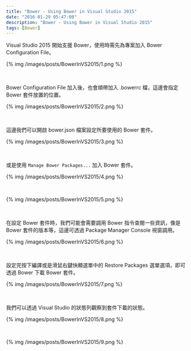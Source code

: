 ```yaml
---
title: "Bower - Using Bower in Visual Studio 2015"
date: "2016-01-29 05:47:00"
description: "Bower - Using Bower in Visual Studio 2015"
tags: [Bower]
---
```



Visual Studio 2015 開始支援 Bower，使用時需先為專案加入 Bower Configuration File。  

<!-- More -->

{% img /images/posts/BowerInVS2015/1.png %}

<br/>


Bower Configuration File 加入後，也會順帶加入 .bowerrc 檔，這邊會指定 Bower 套件放置的位置。  

{% img /images/posts/BowerInVS2015/2.png %}

<br/>


這邊我們可以開啟 bower.json 檔案設定所要使用的 Bower 套件。  

{% img /images/posts/BowerInVS2015/3.png %}

<br/>


或是使用 `Manage Bower Packages...` 加入 Bower 套件。   

{% img /images/posts/BowerInVS2015/4.png %}

<br/>


{% img /images/posts/BowerInVS2015/5.png %}

<br/>


在設定 Bower 套件時，我們可能會需要調用 Bower 指令查閱一些資訊，像是  Bower 套件的版本等，這邊可透過 Package Manager Console 視窗調用。  

{% img /images/posts/BowerInVS2015/6.png %}

<br/>


設定完按下編譯或是滑鼠右鍵快顯選單中的 Restore Packages 選單選項，即可透過 Bower 下載 Bower 套件。  

{% img /images/posts/BowerInVS2015/7.png %}

<br/>


我們可以透過 Visual Studio 的狀態列觀察到套件下載的狀態。  

{% img /images/posts/BowerInVS2015/8.png %}

<br/>


{% img /images/posts/BowerInVS2015/9.png %}
